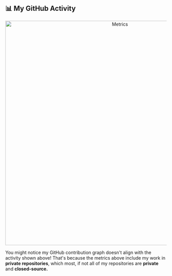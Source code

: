 ## 📊 My GitHub Activity

<!-- GitHub Metrics -->
<p align="center">
  <img src="metrics.svg" alt="Metrics" width="700">
</p>
<!-- End GitHub Metrics -->

You might notice my GitHub contribution graph doesn't align with the activity shown above!
That's because the metrics above include my work in **private repositories**, which most, if not all
of my repositories are **private** and **closed-source.**
